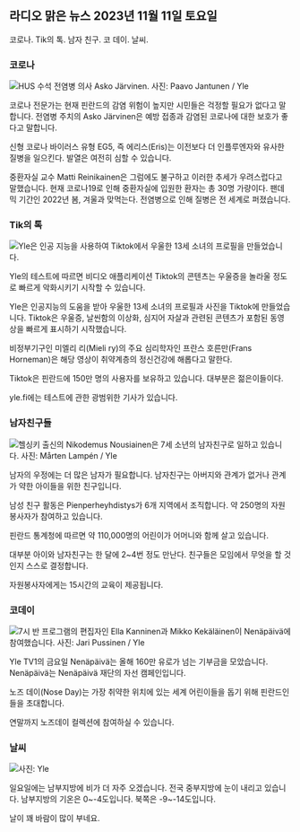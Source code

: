 ## 라디오 맑은 뉴스 2023년 11월 11일 토요일

코로나. Tik의 톡. 남자 친구. 코 데이. 날씨.

### 코로나

![HUS 수석 전염병 의사 Asko Järvinen. 사진: Paavo Jantunen / Yle](https://images.cdn.yle.fi/image/upload/c_crop,h_3027,w_5382,x_0,y_311/ar_1.7777777777777777,c_fill,g_faces,h_675,w_1200/dpr_1.0/q_auto:eco/f_auto/fl_lossy/v1699692578/39-1199235654f3bb0eba14)

코로나 전문가는 현재 핀란드의 감염 위험이 높지만 시민들은 걱정할 필요가 없다고 말합니다. 전염병 주치의 Asko Järvinen은 예방 접종과 감염된 코로나에 대한 보호가 좋다고 말합니다.

신형 코로나 바이러스 유형 EG5, 즉 에리스(Eris)는 이전보다 더 인플루엔자와 유사한 질병을 일으킨다. 발열은 여전히 심할 수 있습니다.

중환자실 교수 Matti Reinikainen은 그럼에도 불구하고 이러한 추세가 우려스럽다고 말했습니다. 현재 코로나19로 인해 중환자실에 입원한 환자는 총 30명 가량이다. 팬데믹 기간인 2022년 봄, 겨울과 맞먹는다. 전염병으로 인해 질병은 전 세계로 퍼졌습니다.

### Tik의 톡

![Yle은 인공 지능을 사용하여 Tiktok에서 우울한 13세 소녀의 프로필을 만들었습니다. ](https://images.cdn.yle.fi/image/upload/c_crop,h_2955,w_5255,x_371,y_789/ar_1.7777777777777777,c_fill,g_faces,h_675,w_1200/dpr_1.0/q_auto:eco/f_auto/fl_lossy/v1697625813/39-1187987652fb3e8a7ce7)

Yle의 테스트에 따르면 비디오 애플리케이션 Tiktok의 콘텐츠는 우울증을 놀라울 정도로 빠르게 악화시키기 시작할 수 있습니다.

Yle은 인공지능의 도움을 받아 우울한 13세 소녀의 프로필과 사진을 Tiktok에 만들었습니다. Tiktok은 우울증, 날씬함의 이상화, 심지어 자살과 관련된 콘텐츠가 포함된 동영상을 빠르게 표시하기 시작했습니다.

비정부기구인 미엘리 리(Mieli ry)의 주요 심리학자인 프란스 호른만(Frans Horneman)은 해당 영상이 취약계층의 정신건강에 해롭다고 말한다.

Tiktok은 핀란드에 150만 명의 사용자를 보유하고 있습니다. 대부분은 젊은이들이다.

yle.fi에는 테스트에 관한 광범위한 기사가 있습니다.

### 남자친구들

![헬싱키 출신의 Nikodemus Nousiainen은 7세 소년의 남자친구로 일하고 있습니다. 사진: Mårten Lampén / Yle](https://images.cdn.yle.fi/image/upload/c_crop,h_2250,w_4000,x_0,y_150/ar_1.7777777777777777,c_fill,g_faces,h_675,w_1200/dpr_1.0/q_auto:eco/f_auto/fl_lossy/v1699361417/39-1197061654a30293868a)

남자의 우정에는 더 많은 남자가 필요합니다. 남자친구는 아버지와 관계가 없거나 관계가 약한 아이들을 위한 친구입니다.

남성 친구 활동은 Pienperheyhdistys가 6개 지역에서 조직합니다. 약 250명의 자원봉사자가 참여하고 있습니다.

핀란드 통계청에 따르면 약 110,000명의 어린이가 어머니와 함께 살고 있습니다.

대부분 아이와 남자친구는 한 달에 2~4번 정도 만난다. 친구들은 모임에서 무엇을 할 것인지 스스로 결정합니다.

자원봉사자에게는 15시간의 교육이 제공됩니다.

### 코데이

![7시 반 프로그램의 편집자인 Ella Kanninen과 Mikko Kekäläinen이 Nenäpäivä에 참여했습니다. 사진: Jari Pussinen / Yle](https://images.cdn.yle.fi/image/upload/c_crop,h_3125,w_5557,x_0,y_126/ar_1.7777777777777777,c_fill,g_faces,h_675,w_1200/dpr_1.0/q_auto:eco/f_auto/fl_lossy/v1699531130/39-1198130654cc7a81d6f6)

Yle TV1의 금요일 Nenäpäivä는 올해 160만 유로가 넘는 기부금을 모았습니다. Nenäpäivä는 Nenäpäivä 재단의 자선 캠페인입니다.

노즈 데이(Nose Day)는 가장 취약한 위치에 있는 세계 어린이들을 돕기 위해 핀란드인들을 초대합니다.

연말까지 노즈데이 컬렉션에 참여하실 수 있습니다.

### 날씨

![ 사진: Yle](https://images.cdn.yle.fi/image/upload/c_crop,h_1080,w_1919,x_0,y_0/ar_1.7777777777777777,c_fill,g_faces,h_675,w_1200/dpr_1.0/q_auto:eco/f_auto/fl_lossy/v1699717391/39-1199335654fa0f0a84d5)

일요일에는 남부지방에 비가 더 자주 오겠습니다. 전국 중부지방에 눈이 내리고 있습니다. 남부지방의 기온은 0~-4도입니다. 북쪽은 -9~-14도입니다.

날이 꽤 바람이 많이 부네요.